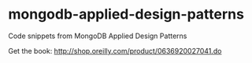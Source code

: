 # mongodb-applied-design-patterns
Code snippets from MongoDB Applied Design Patterns

Get the book: http://shop.oreilly.com/product/0636920027041.do
